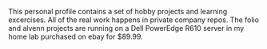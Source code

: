 This personal profile contains a set of hobby projects and learning excercises.  All of the real work happens in private company repos.
The folio and alvenn projects are running on a Dell PowerEdge R610 server in my home lab purchased on ebay for $89.99.  
